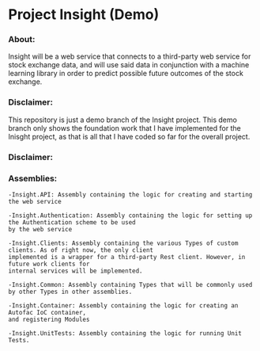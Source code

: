 # Project Insight (Demo)

### About:
Insight will be a web service that connects to a third-party web service for stock exchange data, 
and will use said data in conjunction with a machine learning library in order to predict possible future outcomes of the stock exchange.

### Disclaimer:
This repository is just a demo branch of the Insight project. This demo branch only shows the foundation work that I have implemented for the Inisght project,
as that is all that I have coded so far for the overall project.

### Disclaimer:


### Assemblies:
    -Insight.API: Assembly containing the logic for creating and starting the web service

    -Insight.Authentication: Assembly containing the logic for setting up the Authentication scheme to be used 
    by the web service

    -Insight.Clients: Assembly containing the various Types of custom clients. As of right now, the only client 
    implemented is a wrapper for a third-party Rest client. However, in future work clients for
    internal services will be implemented.

    -Insight.Common: Assembly containing Types that will be commonly used by other Types in other assemblies.

    -Insight.Container: Assembly containing the logic for creating an Autofac IoC container,
    and registering Modules

    -Insight.UnitTests: Assembly containing the logic for running Unit Tests.
